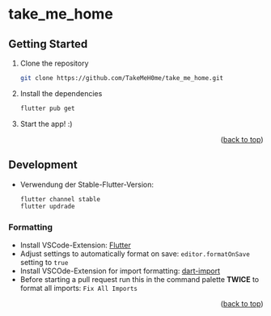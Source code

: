 <a name="readme_top"></a>

# take_me_home

## Getting Started

1. Clone the repository

   ```sh
   git clone https://github.com/TakeMeH0me/take_me_home.git
   ```

2. Install the dependencies

   ```sh
   flutter pub get
   ```

3. Start the app! :)

<p align="right">(<a href="#readme_top">back to top</a>)</p>

## Development

- Verwendung der Stable-Flutter-Version:
  ```bash
  flutter channel stable
  flutter updrade
  ```

### Formatting

- Install VSCode-Extension: [Flutter](https://marketplace.visualstudio.com/items?itemName=Dart-Code.flutter)
- Adjust settings to automatically format on save: `editor.formatOnSave` setting to `true`
- Install VSCOde-Extension for import formatting: [dart-import](https://marketplace.visualstudio.com/items?itemName=luanpotter.dart-import)
- Before starting a pull request run this in the command palette **TWICE** to format all imports: `Fix All Imports`

<p align="right">(<a href="#readme_top">back to top</a>)</p>
